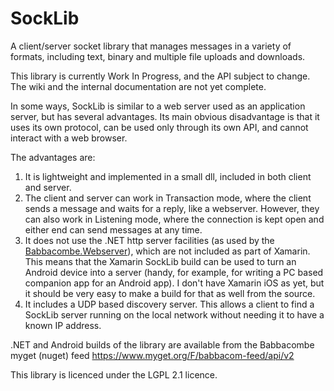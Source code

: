 # SockLib

A client/server socket library that manages messages in a variety of formats, including text, binary and multiple file uploads and downloads.

This library is currently Work In Progress, and the API subject to change. The wiki and the internal documentation are not yet complete.

In some ways, SockLib is similar to a web server used as an application server, but has several advantages. Its main obvious disadvantage is that it uses its own protocol, can be used only through its own API, and cannot interact with a web browser.

The advantages are:

1. It is lightweight and implemented in a small dll, included in both client and server.
2. The client and server can work in Transaction mode, where the client sends a message and waits for a reply, like a webserver. However, they can also work in Listening mode, where the connection is kept open and either end can send messages at any time.
3. It does not use the .NET http server facilities (as used by the [Babbacombe.Webserver](https://github.com/trevorprinn/Babbacombe.Webserver)), which are not included as part of Xamarin. This means that the Xamarin SockLib build can be used to turn an Android device into a server (handy, for example, for writing a PC based companion app for an Android app). I don't have Xamarin iOS as yet, but it should be very easy to make a build for that as well from the source.
4. It includes a UDP based discovery server. This allows a client to find a SockLib server running on the local network without needing it to have a known IP address.  

.NET and Android builds of the library are available from the Babbacombe myget (nuget) feed
https://www.myget.org/F/babbacom-feed/api/v2

This library is licenced under the LGPL 2.1 licence.